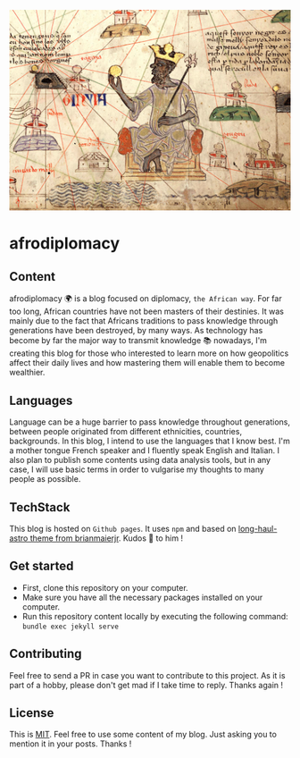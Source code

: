 ![preview Long Haul](/preview.jpg)
# afrodiplomacy

## Content
afrodiplomacy 🌍 is a blog focused on diplomacy, `the African way`. For far too long, African countries have not been masters of their destinies. It was mainly due to the fact that Africans traditions to pass knowledge through generations have been destroyed, by many ways. As technology has become by far the major way to transmit knowledge 📚 nowadays, I'm creating this blog for those who interested to learn more on how geopolitics affect their daily lives and how mastering them will enable them to become wealthier. 

## Languages
Language can be a huge barrier to pass knowledge throughout generations, between people originated from different ethnicities, countries, backgrounds. In this blog, I intend to use the languages that I know best. I'm a mother tongue French speaker and I fluently speak English and Italian.
I also plan to publish some contents using data analysis tools, but in any case, I will use basic terms in order to vulgarise my thoughts to many people as possible.

## TechStack
This blog is hosted on `Github pages`.
It uses `npm` and based on [long-haul-astro theme from brianmaierjr](https://github.com/brianmaierjr/long-haul). Kudos 🙌 to him !

## Get started
- First, clone this repository on your computer.
- Make sure you have all the necessary packages installed on your computer. 
- Run this repository content locally by executing the following command:\
`bundle exec jekyll serve`

## Contributing
Feel free to send a PR in case you want to contribute to this project. As it is part of a hobby, please don't get mad if I take time to reply. Thanks again !

## License
This is [MIT](LICENSE). Feel free to use some content of my blog. Just asking you to mention it in your posts. Thanks !
